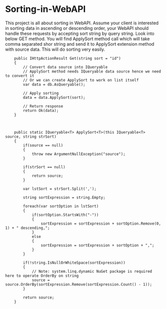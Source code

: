 # Sorting-in-WebAPI
This project is all about sorting in WebAPI. Assume your client is interested in sorting data in ascending or descending order, your WebAPI should handle these requests by accepting sort string by query string. Look into below GET method. You will find ApplySort method call which will take comma separated shor string and send it to ApplySort extension method with source data. This will do sorting very easily.

        public IHttpActionResult Get(string sort = "id")
        {
            // Convert data source into IQueryable
            // ApplySort method needs IQueryable data source hence we need to convert it
            // Or we can create ApplySort to work on list itself
            var data = db.AsQueryable();

            // Apply sorting
            data = data.ApplySort(sort);

            // Return response
            return Ok(data);
        }
        
        
        
        public static IQueryable<T> ApplySort<T>(this IQueryable<T> source, string strSort)
        {
            if(source == null)
            {
                throw new ArgumentNullException("source");
            }

            if(strSort == null)
            {
                return source;
            }

            var lstSort = strSort.Split(',');

            string sortExpression = string.Empty;

            foreach(var sortOption in lstSort)
            {
                if(sortOption.StartsWith("-"))
                {
                    sortExpression = sortExpression + sortOption.Remove(0, 1) + " descending,";
                }
                else
                {
                    sortExpression = sortExpression + sortOption + ",";
                }
            }

            if(!string.IsNullOrWhiteSpace(sortExpression))
            {
                // Note: system.linq.dynamic NuGet package is required here to operate OrderBy on string
                source = source.OrderBy(sortExpression.Remove(sortExpression.Count() - 1));
            }

            return source;
        }
